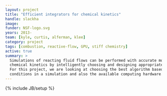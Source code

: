 ```yaml
---
layout: project
title: "Efficient integrators for chemical kinetics"
handle: slackha
image:
funder: NSF-logo.svg
years: 2013-
team: [kyle, curtis, alferman, klee]
category: project
tags: [combustion, reactive-flow, GPU, stiff chemistry]
active: true
summary: >
  Simulations of reacting fluid flows can be performed with accurate models for
  chemical kinetics by intelligently choosing and designing appropriate solvers.
  For this project, we are looking at choosing the best algorithm based on local
  conditions in a simulation and also the available computing hardware.
---
```

{% include JB/setup %}
